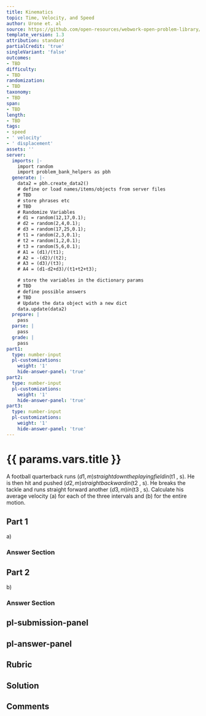 ```yaml
---
title: Kinematics
topic: Time, Velocity, and Speed
author: Urone et. al
source: https://github.com/open-resources/webwork-open-problem-library/tree/master/Contrib/BrockPhysics/College_Physics_Urone/2.Kinematics/NU_U17-2-03-010.pg
template_version: 1.3
attribution: standard
partialCredit: 'true'
singleVariant: 'false'
outcomes:
- TBD
difficulty:
- TBD
randomization:
- TBD
taxonomy:
- TBD
span:
- TBD
length:
- TBD
tags:
- speed
- ' velocity'
- ' displacement'
assets: ''
server:
  imports: |-
    import random
    import problem_bank_helpers as pbh
  generate: |-
    data2 = pbh.create_data2()
    # define or load names/items/objects from server files
    # TBD
    # store phrases etc
    # TBD
    # Randomize Variables
    # d1 = random(12,17,0.1);
    # d2 = random(2,4,0.1);
    # d3 = random(17,25,0.1);
    # t1 = random(2,3,0.1);
    # t2 = random(1,2,0.1);
    # t3 = random(5,6,0.1);
    # A1 = (d1)/(t1);
    # A2 = -(d2)/(t2);
    # A3 = (d3)/(t3);
    # A4 = (d1-d2+d3)/(t1+t2+t3);

    # store the variables in the dictionary params
    # TBD
    # define possible answers
    # TBD
    # Update the data object with a new dict
    data.update(data2)
  prepare: |
    pass
  parse: |
    pass
  grade: |
    pass
part1:
  type: number-input
  pl-customizations:
    weight: '1'
    hide-answer-panel: 'true'
part2:
  type: number-input
  pl-customizations:
    weight: '1'
    hide-answer-panel: 'true'
part3:
  type: number-input
  pl-customizations:
    weight: '1'
    hide-answer-panel: 'true'
---
```


# {{ params.vars.title }} 


A football quarterback runs ($d1 , m) straight down the playing field in ($t1 , s). He is then hit and pushed ($d2 , m) straight backward in ($t2 , s). He breaks the tackle and runs straight forward another ($d3 , m) in ($t3 , s). Calculate his average velocity (a) for each of the three intervals and (b) for the entire motion.

## Part 1 
a) 


 ### Answer Section

## Part 2 
b) 


 ### Answer Section


## pl-submission-panel 


## pl-answer-panel 


## Rubric 


## Solution 


## Comments 


